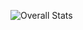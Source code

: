 ![Overall Stats](https://github-readme-stats.vercel.app/api?username=Sherlemious&count_private=true&show_icons=true&hide=contribs)
<codersrank-skills-chart username="Sherlemious"></codersrank-skills-chart>
